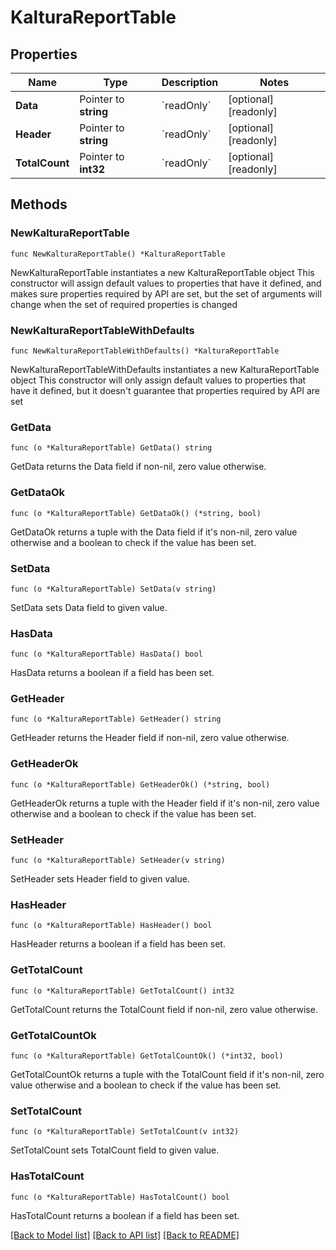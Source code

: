 # KalturaReportTable

## Properties

Name | Type | Description | Notes
------------ | ------------- | ------------- | -------------
**Data** | Pointer to **string** | &#x60;readOnly&#x60; | [optional] [readonly] 
**Header** | Pointer to **string** | &#x60;readOnly&#x60; | [optional] [readonly] 
**TotalCount** | Pointer to **int32** | &#x60;readOnly&#x60; | [optional] [readonly] 

## Methods

### NewKalturaReportTable

`func NewKalturaReportTable() *KalturaReportTable`

NewKalturaReportTable instantiates a new KalturaReportTable object
This constructor will assign default values to properties that have it defined,
and makes sure properties required by API are set, but the set of arguments
will change when the set of required properties is changed

### NewKalturaReportTableWithDefaults

`func NewKalturaReportTableWithDefaults() *KalturaReportTable`

NewKalturaReportTableWithDefaults instantiates a new KalturaReportTable object
This constructor will only assign default values to properties that have it defined,
but it doesn't guarantee that properties required by API are set

### GetData

`func (o *KalturaReportTable) GetData() string`

GetData returns the Data field if non-nil, zero value otherwise.

### GetDataOk

`func (o *KalturaReportTable) GetDataOk() (*string, bool)`

GetDataOk returns a tuple with the Data field if it's non-nil, zero value otherwise
and a boolean to check if the value has been set.

### SetData

`func (o *KalturaReportTable) SetData(v string)`

SetData sets Data field to given value.

### HasData

`func (o *KalturaReportTable) HasData() bool`

HasData returns a boolean if a field has been set.

### GetHeader

`func (o *KalturaReportTable) GetHeader() string`

GetHeader returns the Header field if non-nil, zero value otherwise.

### GetHeaderOk

`func (o *KalturaReportTable) GetHeaderOk() (*string, bool)`

GetHeaderOk returns a tuple with the Header field if it's non-nil, zero value otherwise
and a boolean to check if the value has been set.

### SetHeader

`func (o *KalturaReportTable) SetHeader(v string)`

SetHeader sets Header field to given value.

### HasHeader

`func (o *KalturaReportTable) HasHeader() bool`

HasHeader returns a boolean if a field has been set.

### GetTotalCount

`func (o *KalturaReportTable) GetTotalCount() int32`

GetTotalCount returns the TotalCount field if non-nil, zero value otherwise.

### GetTotalCountOk

`func (o *KalturaReportTable) GetTotalCountOk() (*int32, bool)`

GetTotalCountOk returns a tuple with the TotalCount field if it's non-nil, zero value otherwise
and a boolean to check if the value has been set.

### SetTotalCount

`func (o *KalturaReportTable) SetTotalCount(v int32)`

SetTotalCount sets TotalCount field to given value.

### HasTotalCount

`func (o *KalturaReportTable) HasTotalCount() bool`

HasTotalCount returns a boolean if a field has been set.


[[Back to Model list]](../README.md#documentation-for-models) [[Back to API list]](../README.md#documentation-for-api-endpoints) [[Back to README]](../README.md)


